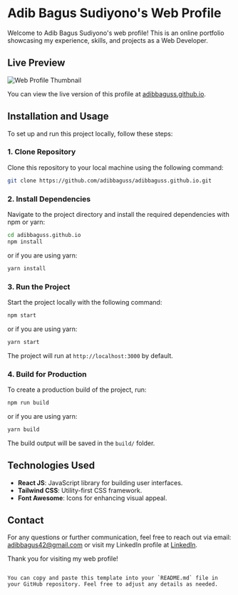 # Adib Bagus Sudiyono's Web Profile

Welcome to Adib Bagus Sudiyono's web profile! This is an online portfolio showcasing my experience, skills, and projects as a Web Developer.

## Live Preview
![Web Profile Thumbnail](https://github.com/user-attachments/assets/aa1d564b-014d-4547-be48-ddeb6860b953)

You can view the live version of this profile at [adibbaguss.github.io](https://adibbaguss.github.io).

## Installation and Usage

To set up and run this project locally, follow these steps:

### 1. Clone Repository

Clone this repository to your local machine using the following command:

```bash
git clone https://github.com/adibbaguss/adibbaguss.github.io.git
```

### 2. Install Dependencies

Navigate to the project directory and install the required dependencies with npm or yarn:

```bash
cd adibbaguss.github.io
npm install
```

or if you are using yarn:

```bash
yarn install
```

### 3. Run the Project

Start the project locally with the following command:

```bash
npm start
```

or if you are using yarn:

```bash
yarn start
```

The project will run at `http://localhost:3000` by default.

### 4. Build for Production

To create a production build of the project, run:

```bash
npm run build
```

or if you are using yarn:

```bash
yarn build
```

The build output will be saved in the `build/` folder.

## Technologies Used

- **React JS**: JavaScript library for building user interfaces.
- **Tailwind CSS**: Utility-first CSS framework.
- **Font Awesome**: Icons for enhancing visual appeal.

## Contact

For any questions or further communication, feel free to reach out via email: adibbagus42@gmail.com or visit my LinkedIn profile at [LinkedIn](https://www.linkedin.com/in/adibbaguss/).

Thank you for visiting my web profile!
```

You can copy and paste this template into your `README.md` file in your GitHub repository. Feel free to adjust any details as needed.
